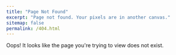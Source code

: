 ```yaml
---
title: "Page Not Found"
excerpt: "Page not found. Your pixels are in another canvas."
sitemap: false
permalink: /404.html
---
```


Oops! It looks like the page you're trying to view does not exist.
